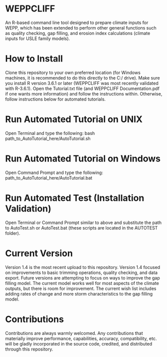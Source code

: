 # WEPPCLIFF
An R-based command line tool designed to prepare climate inputs for WEPP, which has been extended to perform other general functions such as quality checking, gap filling, and erosion index calculations (climate inputs for USLE family models).

# How to Install
Clone this repository to your own preferred location (for Windows machines, it is recommended to do this directly to the C:/ drive). Make sure you install R version 3.6.1 or later (WEPPCLIFF was most recently validated with R-3.6.1). Open the Tutorial.txt file (and WEPPCLIFF Documentation.pdf if one wants more information) and follow the instructions within. Otherwise, follow instructions below for automated tutorials.

# Run Automated Tutorial on UNIX
Open Terminal and type the following: bash path_to_AutoTutorial_here/AutoTutorial.sh

# Run Automated Tutorial on Windows
Open Command Prompt and type the following: path_to_AutoTutorial_here/AutoTutorial.bat

# Run Automated Test (Installation Validation)
Open Terminal or Command Prompt similar to above and substitute the path to AutoTest.sh or AutoTest.bat (these scripts are located in the AUTOTEST folder).

# Current Version
Version 1.4 is the most recent upload to this repository. Version 1.4 focused on improvements to basic trimming operations, quality checking, and data export. Future versions are attempting to focus on ways to improve the gap filling model. The current model works well for most aspects of the climate outputs, but there is room for improvement. The current wish list includes adding rates of change and more storm characteristics to the gap filling model.

# Contributions
Contributions are always warmly welcomed. Any contributions that materially improve performance, capabilities, accuracy, compatibility, etc. will be gladly incorporated in the source code, credited, and distributed through this repository.
